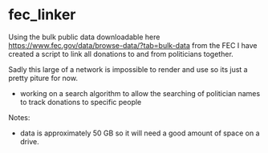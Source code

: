 # fec_linker
Using the bulk public data downloadable here https://www.fec.gov/data/browse-data/?tab=bulk-data from the FEC I have created a script to link all donations to and from politicians together. 

Sadly this large of a network is impossible to render and use so its just a pretty piture for now.
 - working on a search algorithm to allow the searching of politician names to track donations to specific people

Notes:
 - data is approximately 50 GB so it will need a good amount of space on a drive.

